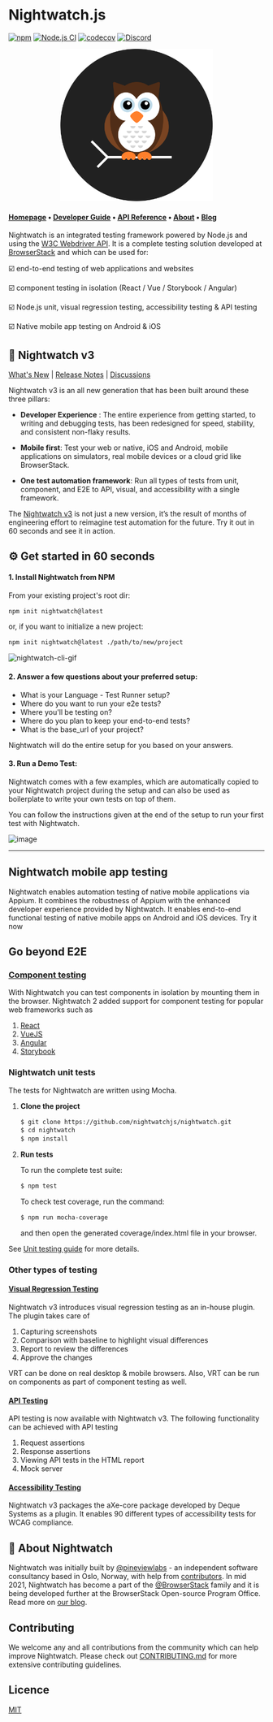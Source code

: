 # Nightwatch.js

[![npm](https://img.shields.io/npm/v/nightwatch.svg)](https://www.npmjs.com/package/nightwatch)
[![Node.js CI](https://github.com/nightwatchjs/nightwatch/actions/workflows/build-node.yaml/badge.svg?branch=main)](https://github.com/nightwatchjs/nightwatch/actions/workflows/build-node.yaml)
[![codecov](https://codecov.io/gh/nightwatchjs/nightwatch/branch/main/graph/badge.svg?token=MSObyfECEh)](https://codecov.io/gh/nightwatchjs/nightwatch)
[![Discord][discord-badge]][discord]



<p align="center">
  <img alt="Nightwatch.js Logo" src="https://raw.githubusercontent.com/nightwatchjs/nightwatch/main/.github/assets/nightwatch-logo.png" width=300 />
</p>

#### [Homepage](https://nightwatchjs.org) &bullet; [Developer Guide](https://nightwatchjs.org/guide) &bullet; [API Reference](https://nightwatchjs.org/api) &bullet; [About](https://nightwatchjs.org/about) &bullet; [Blog](https://nightwatchjs.org/blog)

Nightwatch is an integrated testing framework powered by Node.js and using the [W3C Webdriver API](https://www.w3.org/TR/webdriver/). It is a complete testing solution developed at [BrowserStack](https://www.browserstack.com/) and which can be used for: 

☑️ end-to-end testing of web applications and websites

☑️ component testing in isolation (React / Vue / Storybook / Angular)

☑️ Node.js unit, visual regression testing, accessibility testing & API testing

☑️ Native mobile app testing on Android & iOS

## 🚀 Nightwatch v3
[What's New](https://nightwatchjs.org/guide/overview/whats-new-in-v3.html) | [Release Notes](https://github.com/nightwatchjs/nightwatch/releases/tag/v3.0.1) | [Discussions](https://github.com/nightwatchjs/nightwatch/discussions)

Nightwatch v3 is an all new generation that has been built around these three pillars:

* **Developer Experience** : The entire experience from getting started, to writing and debugging tests, has been redesigned for speed, stability, and consistent non-flaky results.

* **Mobile first**: Test your web or native, iOS and Android, mobile applications on simulators, real mobile devices or a cloud grid like BrowserStack.

* **One test automation framework**: Run all types of tests from unit, component, and E2E to API, visual, and accessibility with a single framework.

The [Nightwatch v3](https://github.com/nightwatchjs/nightwatch/releases/tag/v3.0.1) is not just a new version, it’s the result of months of engineering effort to reimagine test automation for the future. Try it out in 60 seconds and see it in action.  

## ⚙️ Get started in 60 seconds

#### 1. Install Nightwatch from NPM

From your existing project's root dir:

```sh
npm init nightwatch@latest
```

or, if you want to initialize a new project:


```sh
npm init nightwatch@latest ./path/to/new/project
```


![nightwatch-cli-gif](https://user-images.githubusercontent.com/39924567/174841680-59664ff6-da2d-44a3-a1df-52d22c69b1e2.gif)

#### 2. Answer a few questions about your preferred setup:

- What is your Language - Test Runner setup? 
- Where do you want to run your e2e tests? 
- Where you'll be testing on? 
- Where do you plan to keep your end-to-end tests? 
- What is the base_url of your project? 

Nightwatch will do the entire setup for you based on your answers.

#### 3. Run a Demo Test:

Nightwatch comes with a few examples, which are automatically copied to your Nightwatch project during the setup and can also be used as boilerplate to write your own tests on top of them.

You can follow the instructions given at the end of the setup to run your first test with Nightwatch.

<img width="413" alt="image" src="https://user-images.githubusercontent.com/39924567/174763723-aff4d501-6320-402c-81cc-de75fbb5e8f0.png">

---

## Nightwatch mobile app testing

Nightwatch enables automation testing of native mobile applications via Appium. It combines the robustness of Appium with the enhanced developer experience provided by Nightwatch. It enables end-to-end functional testing of native mobile apps on Android and iOS devices. Try it now

## Go beyond E2E
### [Component testing](https://nightwatchjs.org/guide/component-testing/introduction.html)

With Nightwatch you can test components in isolation by mounting them in the browser. Nightwatch 2 added support for component testing for popular web frameworks such as

1. [React](https://nightwatchjs.org/guide/component-testing/testing-react-components.html)
2. [VueJS](https://nightwatchjs.org/guide/component-testing/vite-plugin.html)
3. [Angular](https://nightwatchjs.org/guide/component-testing/angular-component-testing.html)
4. [Storybook](https://nightwatchjs.org/guide/component-testing/storybook-component-testing.html)

### Nightwatch unit tests

The tests for Nightwatch are written using Mocha.

1. **Clone the project**

   ```bash
   $ git clone https://github.com/nightwatchjs/nightwatch.git
   $ cd nightwatch
   $ npm install
   ```

2. **Run tests**

   To run the complete test suite:

   ```bash
   $ npm test
   ```

   To check test coverage, run the command:

   ```bash
   $ npm run mocha-coverage
   ```

   and then open the generated coverage/index.html file in your browser.

See [Unit testing guide](https://nightwatchjs.org/guide/writing-tests/write-nodejs-unit-integration-tests.html) for more details.

### Other types of testing
#### [Visual Regression Testing](https://nightwatchjs.org/guide/writing-tests/visual-regression-testing.html)

Nightwatch v3 introduces visual regression testing as an in-house plugin. The plugin takes care of

1. Capturing screenshots
2. Comparison with baseline to highlight visual differences
3. Report to review the differences
4. Approve the changes

VRT can be done on real desktop & mobile browsers. Also, VRT can be run on components as part of component testing as well.
#### [API Testing](https://nightwatchjs.org/guide/writing-tests/api-testing.html)

API testing is now available with Nightwatch v3. The following functionality can be achieved with API testing

1. Request assertions
2. Response assertions
3. Viewing API tests in the HTML report
4. Mock server

#### [Accessibility Testing](https://nightwatchjs.org/guide/using-nightwatch/accessibility-testing.html)
Nightwatch v3 packages the aXe-core package developed by Deque Systems as a plugin. It enables 90 different types of accessibility tests for WCAG compliance.

## 🦉 About Nightwatch
Nightwatch was initially built by [@pineviewlabs](https://github.com/pineviewlabs/) - an independent software consultancy based in Oslo, Norway, with help from [contributors](https://github.com/nightwatchjs/nightwatch/graphs/contributors). In mid 2021, Nightwatch has become a part of the [@BrowserStack](https://github.com/browserstack) family and it is being developed further at the BrowserStack Open-source Program Office. Read more on [our blog](https://nightwatchjs.org/blog/nightwatch-has-joined-the-browserstack-family.html).

## Contributing

We welcome any and all contributions from the community which can help improve Nightwatch. Please check out [CONTRIBUTING.md](CONTRIBUTING.md) for more extensive contributing guidelines.

## Licence
[MIT](https://github.com/nightwatchjs/nightwatch/blob/main/LICENSE.md)

[discord-badge]: https://img.shields.io/discord/618399631038218240.svg?color=7389D8&labelColor=6A7EC2&logo=discord&logoColor=ffffff&style=flat-square&label=discord
[discord]: https://discord.gg/SN8Da2X
